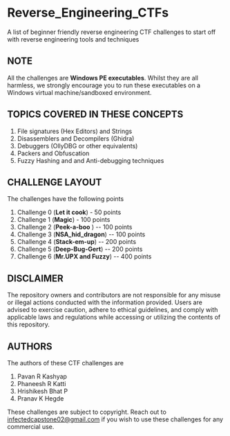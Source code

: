 # Reverse_Engineering_CTFs
A list of beginner friendly reverse engineering CTF challenges to start off with reverse engineering tools and techniques

## NOTE
All the challenges are **Windows PE executables**. Whilst they are all harmless, we strongly encourage you to run these executables on a Windows virtual machine/sandboxed environment. 

## TOPICS COVERED IN THESE CONCEPTS
1. File signatures (Hex Editors) and Strings
2. Disassemblers and Decompilers (Ghidra)
3. Debuggers (OllyDBG or other equivalents)
4. Packers and Obfuscation 
5. Fuzzy Hashing and and Anti-debugging techniques

## CHALLENGE LAYOUT
The challenges have the following points
1. Challenge 0 (**Let it cook**) - 50 points
2. Challenge 1 (**Magic**) - 100 points
3. Challenge 2 (**Peek-a-boo** ) -- 100 points
4. Challenge 3 (**NSA_hid_dragon**) -- 100 points
5. Challenge 4 (**Stack-em-up**) -- 200 points
6. Challenge 5 (**Deep-Bug-Gert**) -- 200 points
7. Challenge 6 (**Mr.UPX and Fuzzy**) -- 400 points

## DISCLAIMER
The repository owners and contributors are not responsible for any misuse or illegal actions conducted with the information provided. Users are advised to exercise caution, adhere to ethical guidelines, and comply with applicable laws and regulations while accessing or utilizing the contents of this repository.

## AUTHORS
The authors of these CTF challenges are 
1. Pavan R Kashyap
2. Phaneesh R Katti
3. Hrishikesh Bhat P
4. Pranav K Hegde

These challenges are subject to copyright. Reach out to infectedcapstone02@gmail.com if you wish to use these challenges for any commercial use. 
